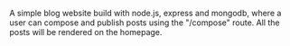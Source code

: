 A simple blog website build with node.js, express and mongodb, where a user can compose and publish posts using the "/compose" route. All the posts will be rendered on the homepage.
